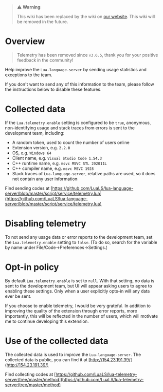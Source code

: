 > ⚠️ **Warning**
>
> This wiki has been replaced by the wiki on [our website](https://luals.github.io/privacy). This wiki will be removed in the future.

# Overview

> Telemetry has been removed since `v3.6.5`, thank you for your positive feedback in the community!

Help improve the `Lua-language-server` by sending usage statistics and exceptions to the team.

If you don't want to send any of this information to the team, please follow the instructions below to disable these features.

# Collected data

If the ``Lua.telemetry.enable`` setting is configured to be ``true``, anonymous, non-identifying usage and stack traces from errors is sent to the development team, including:
* A random token, used to count the number of users online
* Extension version, e.g. `2.2.0`
* OS, e.g. `Windows 64`
* Client name, e.g. `Visual Studio Code 1.54.3`
* C++ runtime name, e.g. `msvc MSVC STL 202011L`
* C++ compiler name, e.g. `msvc MSVC 1928`
* Stack traces of `Lua-language-server`, relative paths are used, so it does not contain any user information

Find sending codes at [https://github.com/LuaLS/lua-language-server/blob/master/script/service/telemetry.lua](https://github.com/LuaLS/lua-language-server/blob/master/script/service/telemetry.lua)

# Disabling telemetry

To not send any usage data or error reports to the development team, set the ``Lua.telemetry.enable`` setting to ``false``. (To do so, search for the variable by name under File/Code->Preferences->Settings.)

# Opt-in policy

By default ``Lua.telemetry.enable`` is set to ``null``. With that setting, no data is sent to the development team, but UI will appear asking users to agree to enabling these settings. Only when a user explicitly opts-in will any data ever be sent.

If you choose to enable telemetry, I would be very grateful. In addition to improving the quality of the extension through error reports, more importantly, this will be reflected in the number of users, which will motivate me to continue developing this extension.

# Use of the collected data

The collected data is used to improve the `Lua-language-server`. The collected data is public, you can find it at [http://154.23.191.39/](http://154.23.191.39/)

Find collecting codes at [https://github.com/LuaLS/lua-telemetry-server/tree/master/method](https://github.com/LuaLS/lua-telemetry-server/tree/master/method)
